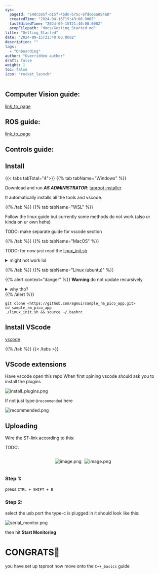 ```yaml
---
sys:
  pageId: "54dc585f-d15f-45d0-b75c-8fdc66a854a8"
  createdTime: "2024-04-16T19:43:00.000Z"
  lastEditedTime: "2024-09-15T21:40:00.000Z"
  propFilepath: "docs/Getting_Started.md"
title: "Getting_Started"
date: "2024-09-15T21:40:00.000Z"
description: ""
tags:
  - "Onboarding"
author: "Overridden author"
draft: false
weight: 1
toc: false
icon: "rocket_launch"
---
```


## Computer Vision guide:

[link_to_page](86d45bc0-388b-4d26-8848-44f255f73d0e)

## ROS guide:

[link_to_page](3c76c1de-ec8f-46d6-8b0a-294005edc2d5)

## Controls guide:

## Install

{{< tabs tabTotal="4">}}
{{% tab tabName="Windows" %}}

Download and run _**AS ADMINISTRATOR**_: [taproot installer](https://github.com/Thornbots/TeachingFreshies/releases/tag/1.0)

It automatically installs all the tools and vscode.

{{% /tab %}}
{{% tab tabName="WSL" %}}

Follow the linux guide but currently some methods do not work (also ur kinda on ur own hehe)

TODO: make separate guide for vscode section

{{% /tab %}}
{{% tab tabName="MacOS" %}}

TODO: for now just read the [linux_init.sh](https://github.com/agmui/sample_rm_pico_app/blob/main/linux_init.sh)

<details>
<summary>might not work lol</summary>

`brew install libusb pkg-config`

Next install: [vscode](https://code.visualstudio.com/Download)

</details>

{{% /tab %}}
{{% tab tabName="Linux (ubuntu)" %}}

{{% alert context="danger" %}}
**Warning** do not update recursively
<details>
<summary>why tho?</summary>
There are some submodules that may go on for a while (like tinyusb) and I highly
recommend you don't need to get them.
If you want to see what submodules I update just look in `linux_init.sh`
</details>
{{% /alert %}}

```shell
git clone <https://github.com/agmui/sample_rm_pico_app.git>
cd sample_rm_pico_app
./linux_init.sh && source ~/.bashrc
```

## Install VScode

[vscode](https://code.visualstudio.com/Download)

{{% /tab %}}
{{< /tabs >}}

## VScode extensions

Have vscode open this repo
When first opining vscode should ask you to install the plugins

![install_plugins.png](https://prod-files-secure.s3.us-west-2.amazonaws.com/d518164a-d88e-44d1-a4ee-3adb3bd8bce0/89bd30f0-1825-4e77-867b-0a41ce370880/install_plugins.png?X-Amz-Algorithm=AWS4-HMAC-SHA256&X-Amz-Content-Sha256=UNSIGNED-PAYLOAD&X-Amz-Credential=ASIAZI2LB466VOP7ZXGX%2F20250221%2Fus-west-2%2Fs3%2Faws4_request&X-Amz-Date=20250221T200816Z&X-Amz-Expires=3600&X-Amz-Security-Token=IQoJb3JpZ2luX2VjELP%2F%2F%2F%2F%2F%2F%2F%2F%2F%2FwEaCXVzLXdlc3QtMiJGMEQCIGVA4ovrvg8P6dpPvjOmuLmJbWv667BTNA1jJSh2w9jvAiB0sblMc4sGu25qIuS%2BuM689bQ3rVmxBoyAJyJ%2BbISx5CqIBAjc%2F%2F%2F%2F%2F%2F%2F%2F%2F%2F8BEAAaDDYzNzQyMzE4MzgwNSIMgQRGfdHA1ed9GmdaKtwDmRGrPjufsFp9a8YgYo8JjMRWr41jLYBtbyy91A4UEqpqYh1AAghhK7YKzoRnJv7aZJ%2B2DNeuWzvOFctznxd7tg2bO2AGxDaDRMhszgwswq%2Bax9vhIBjXsia3CXuXItyU1BRcLmypmUNlNesb69Xsdyd%2BKmQUbio9OW61CSLLPiQfC0QgXJq9LYYZzU8D%2FcgqPFdKusheWPdvh2JL3FYwV9RNsrq37hAlx4ehtLDtdPaejzzRSjJl9psux6FJV%2Bu%2FAY7kuaGbK63m9yC7%2BfkaFf1i%2BVd1alhaXURmh5Rprn8399anSfFEQVnryxyXuOyx2mWlb%2B5qdksl6%2BMahWxkgZAEXzSN4fIUrklrYLU1QlLZNKr1XU3ZlVv57l6Txag%2FZx59C6L55%2FWjHJCzijAl2hNFKshu39H%2B%2Ff%2F3%2BLJsqur8GjSv0Rpeyg%2BfL3RD8XGGiBR5OCbPl32ueCUWcKqb%2FN4Ubsqf2%2BNwQ4%2BZy7IWtxz61pbjOFjmF92xZ32G8sFvYPI9bHxh7MA0JRI0MqzI4Mr%2B1pD3iCN8dBLUNGkyexUWTPcvab3tGbcKjXBEEag64LVk78D5WdJqE8gbC6upyluM1nlQRnzBeQSIocldr5Q2bpw0yT56eYG9xfQwpZ7jvQY6pgHe03FladeRc85AwJo4oo%2Bgiw4G0trQmqQD3v0tmq8C2fIiGgN3wE2RzY0TMcWerkLB287uAnnz4%2FfO1i3d0LvcmFIm0sfCBcY2q%2Bc9GCBlGeCnJWsBCSDINZB3uiHt3HZroI%2F6dPjZOmQ1jZdM%2F5Skrjj8RrETfvs8KWwqMKYED%2FaUayBvHfdXnspojnUw0N4QpAOemDzs%2FVXGmaJUClmPF%2FfkWEx4&X-Amz-Signature=a8055287f373ce1e9796af6379b7a64ce2d6ef76e33aa6c2883b93974782bf4c&X-Amz-SignedHeaders=host&x-id=GetObject)

If not just type `@recommended` here  

![recommended.png](https://prod-files-secure.s3.us-west-2.amazonaws.com/d518164a-d88e-44d1-a4ee-3adb3bd8bce0/61e661e9-5d85-4dfc-be0d-8d2097a5e793/recommended.png?X-Amz-Algorithm=AWS4-HMAC-SHA256&X-Amz-Content-Sha256=UNSIGNED-PAYLOAD&X-Amz-Credential=ASIAZI2LB466VOP7ZXGX%2F20250221%2Fus-west-2%2Fs3%2Faws4_request&X-Amz-Date=20250221T200816Z&X-Amz-Expires=3600&X-Amz-Security-Token=IQoJb3JpZ2luX2VjELP%2F%2F%2F%2F%2F%2F%2F%2F%2F%2FwEaCXVzLXdlc3QtMiJGMEQCIGVA4ovrvg8P6dpPvjOmuLmJbWv667BTNA1jJSh2w9jvAiB0sblMc4sGu25qIuS%2BuM689bQ3rVmxBoyAJyJ%2BbISx5CqIBAjc%2F%2F%2F%2F%2F%2F%2F%2F%2F%2F8BEAAaDDYzNzQyMzE4MzgwNSIMgQRGfdHA1ed9GmdaKtwDmRGrPjufsFp9a8YgYo8JjMRWr41jLYBtbyy91A4UEqpqYh1AAghhK7YKzoRnJv7aZJ%2B2DNeuWzvOFctznxd7tg2bO2AGxDaDRMhszgwswq%2Bax9vhIBjXsia3CXuXItyU1BRcLmypmUNlNesb69Xsdyd%2BKmQUbio9OW61CSLLPiQfC0QgXJq9LYYZzU8D%2FcgqPFdKusheWPdvh2JL3FYwV9RNsrq37hAlx4ehtLDtdPaejzzRSjJl9psux6FJV%2Bu%2FAY7kuaGbK63m9yC7%2BfkaFf1i%2BVd1alhaXURmh5Rprn8399anSfFEQVnryxyXuOyx2mWlb%2B5qdksl6%2BMahWxkgZAEXzSN4fIUrklrYLU1QlLZNKr1XU3ZlVv57l6Txag%2FZx59C6L55%2FWjHJCzijAl2hNFKshu39H%2B%2Ff%2F3%2BLJsqur8GjSv0Rpeyg%2BfL3RD8XGGiBR5OCbPl32ueCUWcKqb%2FN4Ubsqf2%2BNwQ4%2BZy7IWtxz61pbjOFjmF92xZ32G8sFvYPI9bHxh7MA0JRI0MqzI4Mr%2B1pD3iCN8dBLUNGkyexUWTPcvab3tGbcKjXBEEag64LVk78D5WdJqE8gbC6upyluM1nlQRnzBeQSIocldr5Q2bpw0yT56eYG9xfQwpZ7jvQY6pgHe03FladeRc85AwJo4oo%2Bgiw4G0trQmqQD3v0tmq8C2fIiGgN3wE2RzY0TMcWerkLB287uAnnz4%2FfO1i3d0LvcmFIm0sfCBcY2q%2Bc9GCBlGeCnJWsBCSDINZB3uiHt3HZroI%2F6dPjZOmQ1jZdM%2F5Skrjj8RrETfvs8KWwqMKYED%2FaUayBvHfdXnspojnUw0N4QpAOemDzs%2FVXGmaJUClmPF%2FfkWEx4&X-Amz-Signature=c8c907c7c37f06b26334e6757b3d54bdd36cc297e511b9aa580cc962673b9390&X-Amz-SignedHeaders=host&x-id=GetObject)

## Uploading

Wire the ST-link according to this:

TODO:

<div style="display: flex;flex-direction: row; column-gap:10px; max-width: 630px;justify-content: center;">
<div>

![image.png](https://prod-files-secure.s3.us-west-2.amazonaws.com/d518164a-d88e-44d1-a4ee-3adb3bd8bce0/210ecb78-1116-4d7b-b9b7-2292f66fa2c2/image.png?X-Amz-Algorithm=AWS4-HMAC-SHA256&X-Amz-Content-Sha256=UNSIGNED-PAYLOAD&X-Amz-Credential=ASIAZI2LB466U5OABTTU%2F20250221%2Fus-west-2%2Fs3%2Faws4_request&X-Amz-Date=20250221T200818Z&X-Amz-Expires=3600&X-Amz-Security-Token=IQoJb3JpZ2luX2VjELP%2F%2F%2F%2F%2F%2F%2F%2F%2F%2FwEaCXVzLXdlc3QtMiJHMEUCIQDEUrQG9PQt7pLL3HjCKk9LG7XNJ%2BCGSUfFD6rW2n4qbAIgLL1lqXn2N5BCmbRSfR%2FdgoQMoKz9ruT43m0RWp0pHfgqiAQI3P%2F%2F%2F%2F%2F%2F%2F%2F%2F%2FARAAGgw2Mzc0MjMxODM4MDUiDGla9UD9UkVRx47CJSrcA5lqCXd24KlgQhd09UbQEqNcIpM8ubt%2BPK7rNmE4tYpciVTIZ1t7x4tB1B5zJr7b50urd85Ux1nVhf8u793ONMVH6YidH7SmxZ5eSfl38ZEnyPJWtVgCHG2N5SELP%2BHzH1hjsKjpjZAcgygsuKS0xZmHcKVKEIM6JQLPsA%2BJmW%2BeMUUG768mLSS2hAhbvlYSSLD7JV5IXhkgBL46D%2BOICjS9k4Asz4KdtWE9rvrKKO%2FkQmERxC8GYZjKCMKy9kXtx1ApKaSYmXUBJ1Hho0fcCPoPkiT46uhebwKkuFXdBMSpS7E4AfP2IJkcTPYnCdY14ZysAh07kf5N1%2BEL1iFi0JnBu1o%2BuEW%2F3F9oAEIJ1Jw87ZWPHkGQQF15MBxtNXC5n9%2FoRWCujaONVEi%2BGSi3WVk04VU7GxYg0lz5GokST650Q8vthrKkOlVMNWPPP%2Fqc%2FpIw6aJkpTvft5zNIxhaCrOSx4zbueYowN%2FnrsST8kdghArEJEd8hlrK3wUSmrTyEJuF%2FW%2B%2Fzfo%2FRQoCoLw89Y3XaP0uooqvTdMtjdDN%2FmLhv9Q9946%2FDSCPogMMFZtnVJiTx9vM4%2FLdbOJ5IPiVDPvoFV9w%2B%2FZV%2BjT5zgSOMnIp4GoCMwzBYm8KxBr5MKid470GOqUBYfMpytqepuUE1oCn%2B9ifABiH0v6O16btfrrxrfZG2lVyy04k3WudjRMiwUPq1TGysbBp%2BCIH6Rlyf%2FivASrkGSyrkhR1sYhTZSK4teBbXKphALikIN2UVV58thJ%2FqzTIqd%2FtsMEYzNR%2FiSuGDwNsi4QKMiQq7XgcP2Os62twIQDAMfmSOqCDPnEXhZKUQL8sJOhK31ccYHK5d%2F%2Fn6Ztae0iYHrnH&X-Amz-Signature=b1fada2b24f1afddd9ce0e96c1fb17848bcf24cb985445439e66b4db4a20e247&X-Amz-SignedHeaders=host&x-id=GetObject)

</div>
<div>

![image.png](https://prod-files-secure.s3.us-west-2.amazonaws.com/d518164a-d88e-44d1-a4ee-3adb3bd8bce0/33a0fd0f-8ca6-4a86-8e09-26e95ded1fff/image.png?X-Amz-Algorithm=AWS4-HMAC-SHA256&X-Amz-Content-Sha256=UNSIGNED-PAYLOAD&X-Amz-Credential=ASIAZI2LB46672HW6PMB%2F20250221%2Fus-west-2%2Fs3%2Faws4_request&X-Amz-Date=20250221T200819Z&X-Amz-Expires=3600&X-Amz-Security-Token=IQoJb3JpZ2luX2VjELP%2F%2F%2F%2F%2F%2F%2F%2F%2F%2FwEaCXVzLXdlc3QtMiJHMEUCIQDhwgYVKiwSoEzxTQaoCqto%2F%2BkHZZL9b4FIDX1fJm16uwIgSmRDK1PBvwcg1dhzBROk2JPEExSV0761G8KToDbo1EwqiAQI3P%2F%2F%2F%2F%2F%2F%2F%2F%2F%2FARAAGgw2Mzc0MjMxODM4MDUiDD0xZ3omQgh87D7hiyrcA62okp2SvFNxRrRezYVdgY1jeoQDEQu3Q%2Bjs6otR%2B4wAwHyIDtTDc80hjPZpnzyk6Hnk%2F%2FGwYHVy84zt9X4LJNInwF2Y5zHBGdZ48s6dwF9RnO3bG7nlq%2FIH1WFcrvtsEGLlYJzZ8RscjNuf8xvw4NrR9bPOoBcn9UXN6ExHPAh%2FbI%2BFc0aT6C45aNBIrh0ex%2FqhbclxW8uYTAwDzLSBnXrqIfoRs0M2M1dQcRCBT2mMe%2FQpIWSUl5l9Hdx9WgyPeZI1fsjar61Wv8SczKjmOb5jUBoo6LXPl8xTyP%2BqevE5f7f5MJ0lBdTEtiCW63zG0JmMFSNl8Eo9oM2XosCX9Ck1qKs5m%2B0GKXLhlrAtEOALOzN3sdmTzrnI7lISNClEzX2KdAN3jPP8dNZ7rd1ZX3kw8B5sOtKq6AmPWpjYkETcCudqUowVzbrNZ%2FDcBkcVLV%2F76ifNJ9o28t6DfjzEde2HDZjzB1yxQ2%2B9abM80qzSzjLt6MHMEYyKSBuj%2F1%2FH7HPVa%2FRkyu6BLq3tXVo87AsdmZIyEAU7xf7d%2Fuhzk9JalzKP4h9iVqDUKWtWRY9YWSxWbBsAWBShrFrGkY2cSUqXWQar2EURJT8xox9sbweybxzQcKcdR3Y1qtKOMMWe470GOqUBoYzX%2FTcx1Hv0dn8a8vJMwyCZNQCHrucbzyuLKueYC9E%2BLt9JjFg32P%2BGlOIJy9SYH8w%2FEew58r7Uk4V3OE0bbb6%2FcubwZawVD6Av%2Bc7wUopf5IhdhuIT40%2B9kR248FD0wflfJJzzzRKKt8JtIGWFpGbav6V%2BR4%2F3E72qgaLkPxAkw2UjCjMMvL9bYasfZvHazI6tbsWoQjlfpmKWuqB58fFgSDDL&X-Amz-Signature=2e500fd5bd170c88bae74cada00dcec8a231e78b9cb5949b7dcde713c2c48e6f&X-Amz-SignedHeaders=host&x-id=GetObject)

</div>
</div>

### Step 1:

press `CTRL + SHIFT + B`

### Step 2:

select the usb port the type-c is plugged in it should look like this:

![serial_monitor.png](https://prod-files-secure.s3.us-west-2.amazonaws.com/d518164a-d88e-44d1-a4ee-3adb3bd8bce0/f03f4774-05d4-4393-b6a0-d5efb6d315ab/serial_monitor.png?X-Amz-Algorithm=AWS4-HMAC-SHA256&X-Amz-Content-Sha256=UNSIGNED-PAYLOAD&X-Amz-Credential=ASIAZI2LB466VOP7ZXGX%2F20250221%2Fus-west-2%2Fs3%2Faws4_request&X-Amz-Date=20250221T200816Z&X-Amz-Expires=3600&X-Amz-Security-Token=IQoJb3JpZ2luX2VjELP%2F%2F%2F%2F%2F%2F%2F%2F%2F%2FwEaCXVzLXdlc3QtMiJGMEQCIGVA4ovrvg8P6dpPvjOmuLmJbWv667BTNA1jJSh2w9jvAiB0sblMc4sGu25qIuS%2BuM689bQ3rVmxBoyAJyJ%2BbISx5CqIBAjc%2F%2F%2F%2F%2F%2F%2F%2F%2F%2F8BEAAaDDYzNzQyMzE4MzgwNSIMgQRGfdHA1ed9GmdaKtwDmRGrPjufsFp9a8YgYo8JjMRWr41jLYBtbyy91A4UEqpqYh1AAghhK7YKzoRnJv7aZJ%2B2DNeuWzvOFctznxd7tg2bO2AGxDaDRMhszgwswq%2Bax9vhIBjXsia3CXuXItyU1BRcLmypmUNlNesb69Xsdyd%2BKmQUbio9OW61CSLLPiQfC0QgXJq9LYYZzU8D%2FcgqPFdKusheWPdvh2JL3FYwV9RNsrq37hAlx4ehtLDtdPaejzzRSjJl9psux6FJV%2Bu%2FAY7kuaGbK63m9yC7%2BfkaFf1i%2BVd1alhaXURmh5Rprn8399anSfFEQVnryxyXuOyx2mWlb%2B5qdksl6%2BMahWxkgZAEXzSN4fIUrklrYLU1QlLZNKr1XU3ZlVv57l6Txag%2FZx59C6L55%2FWjHJCzijAl2hNFKshu39H%2B%2Ff%2F3%2BLJsqur8GjSv0Rpeyg%2BfL3RD8XGGiBR5OCbPl32ueCUWcKqb%2FN4Ubsqf2%2BNwQ4%2BZy7IWtxz61pbjOFjmF92xZ32G8sFvYPI9bHxh7MA0JRI0MqzI4Mr%2B1pD3iCN8dBLUNGkyexUWTPcvab3tGbcKjXBEEag64LVk78D5WdJqE8gbC6upyluM1nlQRnzBeQSIocldr5Q2bpw0yT56eYG9xfQwpZ7jvQY6pgHe03FladeRc85AwJo4oo%2Bgiw4G0trQmqQD3v0tmq8C2fIiGgN3wE2RzY0TMcWerkLB287uAnnz4%2FfO1i3d0LvcmFIm0sfCBcY2q%2Bc9GCBlGeCnJWsBCSDINZB3uiHt3HZroI%2F6dPjZOmQ1jZdM%2F5Skrjj8RrETfvs8KWwqMKYED%2FaUayBvHfdXnspojnUw0N4QpAOemDzs%2FVXGmaJUClmPF%2FfkWEx4&X-Amz-Signature=aac33762a8793e738b328204902d2f8d62657f3af7f7fc6571c4be70a76d8346&X-Amz-SignedHeaders=host&x-id=GetObject)

then hit **Start Monitoring**

# CONGRATS🎉

you have set up taproot now move onto the `C++_basics` guide
